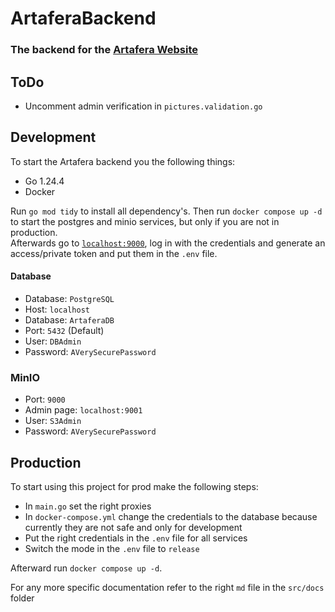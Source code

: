# ArtaferaBackend

### The backend for the <a href="Artafera.ch">Artafera Website</a>

## ToDo
- Uncomment admin verification in `pictures.validation.go`

## Development

To start the Artafera backend you the following things:

- Go 1.24.4
- Docker

Run `go mod tidy` to install all dependency's. Then run `docker compose up -d` to start the postgres and minio services, but only if you are not in production. <br>
Afterwards go to <a href="localhost:9000">`localhost:9000`</a>, log in with the credentials and generate an access/private token and put them in the `.env` file.

#### Database
- Database: `PostgreSQL`
- Host: `localhost`
- Database: `ArtaferaDB`
- Port: `5432` (Default)
- User: `DBAdmin`
- Password: `AVerySecurePassword`

### MinIO
- Port: `9000`
- Admin page: `localhost:9001`
- User: `S3Admin`
- Password: `AVerySecurePassword`

## Production

To start using this project for prod make the following steps:
- In `main.go` set the right proxies
- In `docker-compose.yml` change the credentials to the database because currently they are not safe and only for development
- Put the right credentials in the `.env` file for all services 
- Switch the mode in the `.env` file to `release`

Afterward run `docker compose up -d`. 

For any more specific documentation refer to the right `md` file in the `src/docs` folder